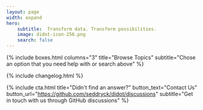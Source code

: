 ```yaml
---
layout: page
width: expand
hero:
    subtitle:  Transform data. Transform possibilities.
    image: didot-icon-256.png
    search: false
---
```


{% include boxes.html columns="3" title="Browse Topics" subtitle="Chose an option that you need help with or search above" %}

{% include changelog.html %}

{% include cta.html title="Didn't find an answer?" button_text="Contact Us" button_url="https://github.com/seddryck/didot/discussions" subtitle="Get in touch with us through GitHub discussions" %}